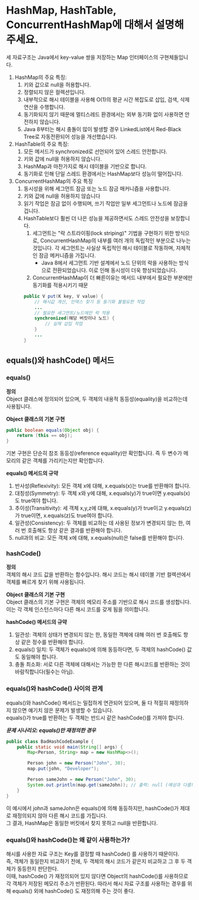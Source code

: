 # HashMap, HashTable, ConcurrentHashMap에 대해서 설명해주세요.

세 자료구조는 Java에서 key-value 쌍을 저장하는 Map 인터페이스의 구현체들입니다.

1. HashMap의 주요 특징:
   1. 키와 값으로 null을 허용합니다.
   2. 정렬되지 않은 컬렉션입니다.
   3. 내부적으로 해시 테이블을 사용해 O(1)의 평균 시간 복잡도로 삽입, 검색, 삭제 연산을 수행합니다.
   4. 동기화되지 않기 때문에 멀티스레드 환경에서는 외부 동기화 없이 사용하면 안전하지 않습니다.
   5. Java 8부터는 해시 충돌이 많이 발생할 경우 LinkedList에서 Red-Black Tree로 자동전환되어 성능을 개선했습니다.
2. HashTable의 주요 특징:
   1. 모든 메서드가 synchronized로 선언되어 있어 스레드 안전합니다.
   2. 키와 값에 null을 허용하지 않습니다.
   3. HashMap과 마찬가지로 해시 테이블을 기반으로 합니다.
   4. 동기화로 인해 단일 스레드 환경에서는 HashMap보다 성능이 떨어집니다.
3. ConcurrentHashMap의 주요 특징
   1. 동시성을 위해 세그먼트 잠금 또는 노드 잠금 매커니즘을 사용합니다.
   2. 키와 값에 null을 허용하지 않습니다
   3. 읽기 작업은 잠금 없이 수행되며, 쓰기 작업만 일부 세그먼트나 노드에 잠금을 겁니다.
   4. HashTable보다 훨씬 더 나은 성능을 제공하면서도 스레드 안전성을 보장합니다.
      1. 세그먼트는 "락 스트라이핑(lock striping)" 기법을 구현하기 위한 방식으로, ConcurrentHashMap의 내부를 여러 개의 독립적인 부분으로 나누는 것입니다. 각 세그먼트는 사실상 독립적인 해시 테이블로 작동하며, 자체적인 잠금 메커니즘을 가집니다.
         - Java 8에서 세그먼트 기반 설계에서 노드 단위의 락을 사용하는 방식으로 전환되었습니다. 이로 인해 동시성이 더욱 향상되었습니다.
      2. ConcurrentHashMap이 더 빠른이유는 메서드 내부에서 필요한 부분에만 동기화를 적용시키기 때문
      ```java
      public V put(K key, V value) {
          // 해시값 계산, 인덱스 찾기 등 동기화 불필요한 작업
          ...
          // 필요한 세그먼트/노드에만 락 적용
          synchronized(해당 버킷이나 노드) {
              // 실제 삽입 작업
          }
          ...
      }
      ```

## equals()와 hashCode() 메서드

### equals()

**정의**<br>
Object 클래스에 정의되어 있으며, 두 객체의 내용적 동등성(equality)을 비교하는데 사용됩니다.

**Object 클래스의 기본 구현**<br>

```java
public boolean equals(Object obj) {
    return (this == obj);
}
```

기본 구현은 단순히 참조 동등성(reference equality)만 확인합니다. 즉 두 변수가 메모리의 같은 객체를 가리키는지만 확인합니다.

**equals() 메서드의 규약**<br>

1. 반사성(Reflexivity): 모든 객체 x에 대해, x.equals(x)는 true를 반환해야 합니다.
2. 대칭성(Symmetry): 두 객체 x와 y에 대해, x.equals(y)가 true이면 y.equals(x)도 true여야 합니다.
3. 추이성(Transitivity): 세 객체 x,y,z에 대해, x.equals(y)가 true이고 y.equals(z)가 true이면, x.equals(z)도 true여야 합니다.
4. 일관성(Consistency): 두 객체를 비교하는 데 사용된 정보가 변경되지 않는 한, 여러 번 호출해도 항상 같은 결과를 반환해야 합니다.
5. null과의 비교: 모든 객체 x에 대해, x.equals(null)은 false를 반환해야 합니다.

### hashCode()

**정의**<br>
객체의 해시 코드 값을 반환하는 함수입니다. 해시 코드는 해시 테이블 기반 컬렉션에서 객체를 빠르게 찾기 위해 사용됩니다.

**Object 클래스의 기본 구현**<br>
Object 클래스의 기본 구현은 객체의 메모리 주소를 기반으로 해시 코드를 생성합니다. 이는 각 객체 인스턴스마다 다른 해시 코드를 갖게 됨을 의미합니다.

**hashCode() 메서드의 규약**<br>

1. 일관성: 객체의 상태가 변경되지 않는 한, 동일한 객체에 대해 여러 번 호출해도 항상 같은 정수를 반환해야 합니다.
2. equals() 일치: 두 객체가 equals()에 의해 동등하다면, 두 객체의 hashCode() 값도 동일해야 합니다.
3. 충돌 최소화: 서로 다른 객체에 대해서는 가능한 한 다른 해시코드를 반환하는 것이 바람직합니다(필수는 아님).

### equals()와 hashCode() 사이의 관계

equals()와 hashCode() 메서드는 밀접하게 연관되어 있으며, 둘 다 적절히 재정의하지 않으면 예기치 않은 문제가 발생할 수 있습니다.<br>
equals()가 true를 반환하는 두 객체는 반드시 같은 hashCode()를 가져야 합니다.

**_문제 시나리오: equals()만 재정의한 경우_**<br>

```java
public class BadHashCodeExample {
    public static void main(String[] args) {
        Map<Person, String> map = new HashMap<>();

        Person john = new Person("John", 30);
        map.put(john, "Developer");

        Person sameJohn = new Person("John", 30);
        System.out.println(map.get(sameJohn)); // 출력: null (예상과 다름!)
    }
}
```

이 예시에서 john과 sameJohn은 equals()에 의해 동등하지만, hashCode()가 제대로 재정의되지 않아 다른 해시 코드를 가집니다.<br>
그 결과, HashMap은 동일한 버킷에서 찾지 못하고 null을 반환합니다.

### equals()와 hashCode()는 왜 같이 사용하는가?

해시를 사용한 자료 구조는 Key를 결정할 때 hashCode() 를 사용하기 때문이다.<br>
즉, 객체가 동일한지 비교하기 전에, 두 객체의 해시 코드가 같은지 비교하고 그 후 두 객체가 동등한지 판단한다.<br>
이때, hashCode() 가 재정의되어 있지 않다면 Object의 hashCode()를 사용하므로 각 객체가 저장된 메모리 주소가 반환된다. 따라서 해시 자료 구조를 사용하는 경우를 위해 equals() 외에 hashCode() 도 재정의해 주는 것이 좋다.
